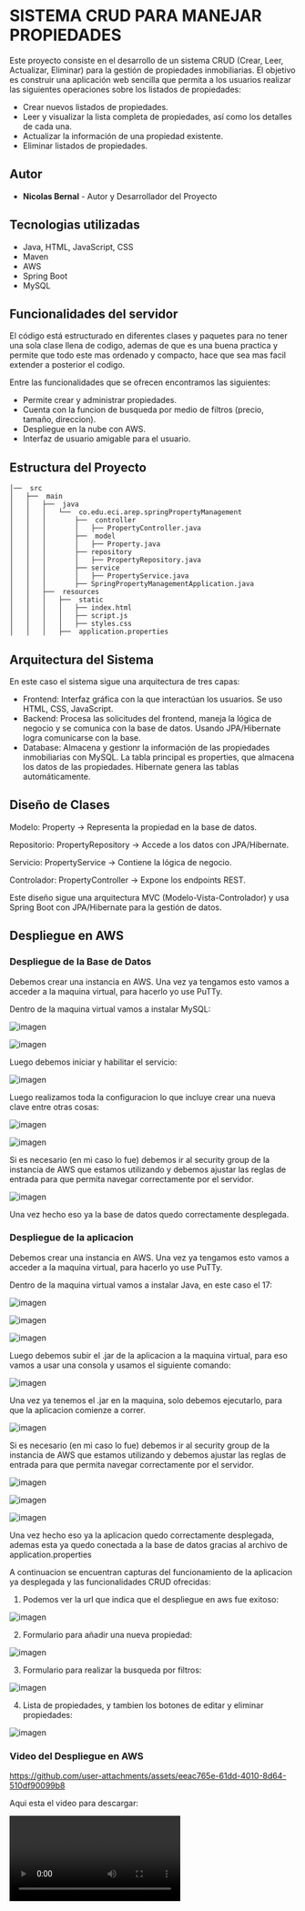 # SISTEMA CRUD PARA MANEJAR PROPIEDADES

Este proyecto consiste en el desarrollo de un sistema CRUD (Crear, Leer, Actualizar, Eliminar) para la gestión de propiedades inmobiliarias. El objetivo es construir una aplicación web sencilla que permita a los usuarios realizar las siguientes operaciones sobre los listados de propiedades:

- Crear nuevos listados de propiedades.
- Leer y visualizar la lista completa de propiedades, así como los detalles de cada una.
- Actualizar la información de una propiedad existente.
- Eliminar listados de propiedades.

## Autor

* **Nicolas Bernal** - Autor y Desarrollador del Proyecto

## Tecnologias utilizadas

- Java, HTML, JavaScript, CSS
- Maven
- AWS
- Spring Boot
- MySQL

## Funcionalidades del servidor

El código está estructurado en diferentes clases y paquetes para no tener una sola clase llena de codigo, ademas de que es una buena practica y permite que todo este mas ordenado y compacto, hace que sea mas facil extender a posterior el codigo.

Entre las funcionalidades que se ofrecen encontramos las siguientes:

- Permite crear y administrar propiedades.
- Cuenta con la funcion de busqueda por medio de filtros (precio, tamaño, direccion).
- Despliegue en la nube con AWS.
- Interfaz de usuario amigable para el usuario.

## Estructura del Proyecto

```
│──  src
│   ├──  main
│   │   ├──  java
│   │   │   └──  co.edu.eci.arep.springPropertyManagement
│   │   │       ├──  controller
│   │   │       │   ├── PropertyController.java
│   │   │       ├──  model
│   │   │       │   ├── Property.java
│   │   │       ├── repository
│   │   │       │   ├── PropertyRepository.java
│   │   │       ├── service
│   │   │       │   ├── PropertyService.java
│   │   │       ├── SpringPropertyManagementApplication.java
│   │   ├──  resources
│   │   │   ├──  static
│   │   │   │   ├── index.html
│   │   │   │   ├── script.js
│   │   │   │   ├── styles.css
│   │   │   ├──  application.properties
```

## Arquitectura del Sistema

En este caso el sistema sigue una arquitectura de tres capas:

- Frontend: Interfaz gráfica con la que interactúan los usuarios. Se uso HTML, CSS, JavaScript.
- Backend: Procesa las solicitudes del frontend, maneja la lógica de negocio y se comunica con la base de datos. Usando JPA/Hibernate logra comunicarse con la base.
- Database: Almacena y gestionr la información de las propiedades inmobiliarias con MySQL. La tabla principal es properties, que almacena los datos de las propiedades. Hibernate genera las tablas automáticamente.

## Diseño de Clases

Modelo: Property → Representa la propiedad en la base de datos.

Repositorio: PropertyRepository → Accede a los datos con JPA/Hibernate.

Servicio: PropertyService → Contiene la lógica de negocio.

Controlador: PropertyController → Expone los endpoints REST.

Este diseño sigue una arquitectura MVC (Modelo-Vista-Controlador) y usa Spring Boot con JPA/Hibernate para la gestión de datos.

## Despliegue en AWS

### Despliegue de la Base de Datos

Debemos crear una instancia en AWS. Una vez ya tengamos esto vamos a acceder a la maquina virtual, para hacerlo yo use PuTTy.

Dentro de la maquina virtual vamos a instalar MySQL:

![imagen](src/main/resources/imagenesReadMe/1.jpg)

![imagen](src/main/resources/imagenesReadMe/2.jpg)

Luego debemos iniciar y habilitar el servicio:

![imagen](src/main/resources/imagenesReadMe/3.jpg)

Luego realizamos toda la configuracion lo que incluye crear una nueva clave entre otras cosas:

![imagen](src/main/resources/imagenesReadMe/4.jpg)

![imagen](src/main/resources/imagenesReadMe/5.jpg)

Si es necesario (en mi caso lo fue) debemos ir al security group de la instancia de AWS que estamos utilizando y debemos ajustar las reglas de entrada para que permita navegar correctamente por el servidor.

![imagen](src/main/resources/imagenesReadMe/6.jpg)

Una vez hecho eso ya la base de datos quedo correctamente desplegada.

### Despliegue de la aplicacion

Debemos crear una instancia en AWS. Una vez ya tengamos esto vamos a acceder a la maquina virtual, para hacerlo yo use PuTTy.

Dentro de la maquina virtual vamos a instalar Java, en este caso el 17:

![imagen](src/main/resources/imagenesReadMe/7.jpg)

![imagen](src/main/resources/imagenesReadMe/8.jpg)

![imagen](src/main/resources/imagenesReadMe/9.jpg)

Luego debemos subir el .jar de la aplicacion a la maquina virtual, para eso vamos a usar una consola y usamos el siguiente comando:

![imagen](src/main/resources/imagenesReadMe/10.jpg)

Una vez ya tenemos el .jar en la maquina, solo debemos ejecutarlo, para que la aplicacion comienze a correr.

![imagen](src/main/resources/imagenesReadMe/11.jpg)

Si es necesario (en mi caso lo fue) debemos ir al security group de la instancia de AWS que estamos utilizando y debemos ajustar las reglas de entrada para que permita navegar correctamente por el servidor.

![imagen](src/main/resources/imagenesReadMe/12.jpg)

![imagen](src/main/resources/imagenesReadMe/13.jpg)

![imagen](src/main/resources/imagenesReadMe/14.jpg)

Una vez hecho eso ya la aplicacion quedo correctamente desplegada, ademas esta ya quedo conectada a la base de datos gracias al archivo de application.properties

A continuacion se encuentran capturas del funcionamiento de la aplicacion ya desplegada y las funcionalidades CRUD ofrecidas:

1. Podemos ver la url que indica que el despliegue en aws fue exitoso:

![imagen](src/main/resources/imagenesReadMe/15.jpg)

2. Formulario para añadir una nueva propiedad:

![imagen](src/main/resources/imagenesReadMe/16.jpg)

3. Formulario para realizar la busqueda por filtros:

![imagen](src/main/resources/imagenesReadMe/17.jpg)

4. Lista de propiedades, y tambien los botones de editar y eliminar propiedades:

![imagen](src/main/resources/imagenesReadMe/18.jpg)

### Video del Despliegue en AWS

https://github.com/user-attachments/assets/eeac765e-61dd-4010-8d64-510df90099b8

Aqui esta el video para descargar:

![video](src/main/resources/imagenesReadMe/AWS.mp4)

